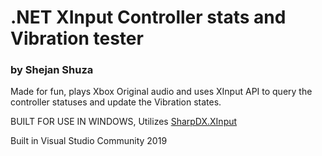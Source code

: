 # .NET XInput Controller stats and Vibration tester
### by Shejan Shuza

Made for fun, plays Xbox Original audio and uses XInput API
to query the controller statuses and update the Vibration states.

BUILT FOR USE IN WINDOWS, Utilizes [SharpDX.XInput](https://github.com/sharpdx/SharpDX)

Built in Visual Studio Community 2019